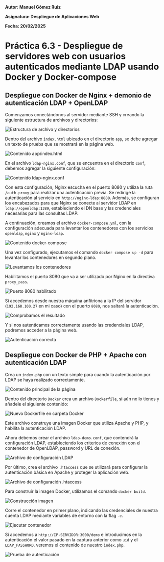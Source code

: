 **Autor: Manuel Gómez Ruiz**

**Asignatura: Despliegue de Aplicaciones Web**

**Fecha: 20/02/2025**

#   Práctica 6.3 - Despliegue de servidores web con usuarios autenticados mediante LDAP usando Docker y Docker-compose

##  Despliegue con Docker de Nginx + demonio de autenticación LDAP + OpenLDAP

Comenzamos conectándonos al servidor mediante SSH y creando la siguiente estructura de archivos y directorios:

![Estructura de archivo y directorios](./img/Captura-1.JPG)

Dentro del archivo `index.html` ubicado en el directorio `app`, se debe agregar un texto de prueba que se mostrará en la página web.

![Contenido app/index.html](./img/Captura-2.JPG)

En el archivo `ldap-nginx.conf`, que se encuentra en el directorio `conf`, debemos agregar la siguiente configuración:

![Contenido ldap-nginx.conf](./img/Captura-3.JPG)

Con esta configuración, Nginx escucha en el puerto 8080 y utiliza la ruta `/auth-proxy` para realizar una autenticación previa. Se redirige la autenticación al servicio en `http://nginx-ldap:8888`. Además, se configuran los encabezados para que Nginx se conecte al servidor LDAP en ``ldap://openldap:1389``, estableciendo el DN base y las credenciales necesarias para las consultas LDAP.

A continuación, creamos el archivo ``docker-compose.yml``, con la configuración adecuada para levantar los contenedores con los servicios `openldap`, `nginx` y `nginx-ldap`.

![Contenido docker-compose](./img/Captura-4.JPG)

Una vez configurado, ejecutamos el comando `docker compose up -d` para levantar los contenedores en segundo plano.

![Levantamos los contenedores](./img/Captura-5.JPG)

Habilitamos el puerto 8080 que va a ser utilizado por Nginx en la directiva ``proxy_pass``.

![Puerto 8080 habilitado](./img/Captura-6.JPG)

Si accedemos desde nuestra máquina anfitriona a la IP del servidor (`192.168.100.27` en mi caso) con el puerto `8080`, nos saltará la autenticación.

![Comprobamos el resultado](./img/Captura-7.JPG)

Y si nos autenticamos correctamente usando las credenciales LDAP, podremos acceder a la página web.

![Autenticación correcta](./img/Captura-8.JPG)

##  Despliegue con Docker de PHP + Apache con autenticación LDAP

Crea un `index.php` con un texto simple para cuando la autenticación por LDAP se haya realizado correctamente.

![Contenido principal de la página](./img/Captura-9.JPG)

Dentro del directorio `Docker` crea un archivo `Dockerfile`, si aún no lo tienes y añadele el siguiente contenido:

![Nuevo Dockerfile en carpeta Docker](./img/Captura-10.JPG)

Este archivo construye una imagen Docker que utiliza Apache y PHP, y habilita la autenticación LDAP.

Ahora debemos crear el archivo `ldap-demo.conf`, que contendrá la configuración LDAP, estableciendo los criterios de conexión con el contenedor de OpenLDAP, password y URL de conexión.

![Archivo de configuración LDAP](./img/Captura-11.JPG)

Por último, crea el archivo `.htaccess` que se utilizará para configurar la autenticación básica en Apache y proteger la aplicación web.

![Archivo de configuración .htaccess](./img/Captura-12.JPG)

Para construir la imagen Docker, utilizamos el comando `docker build`.

![Construcción imagen](./img/Captura-13.JPG)

Corre el contenedor en primer plano, indicando las credenciales de nuestra cuenta LDAP mediante variables de entorno con la flag `-e`.

![Ejecutar contenedor](./img/Captura-14.JPG)

Si accedemos a `http://IP-SERVIDOR:3000/demo` e introducimos en la autenticación el valor pasado en la captura anterior como `uid` y el `LDAP_PASSWORD`, veremos el contenido de nuestro `index.php`.

![Prueba de autenticación](./img/Captura-15.JPG)